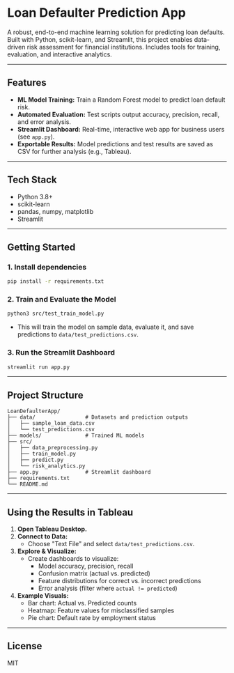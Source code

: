 # Loan Defaulter Prediction App

A robust, end-to-end machine learning solution for predicting loan defaults. Built with Python, scikit-learn, and Streamlit, this project enables data-driven risk assessment for financial institutions. Includes tools for training, evaluation, and interactive analytics.

---

## Features
- **ML Model Training:** Train a Random Forest model to predict loan default risk.
- **Automated Evaluation:** Test scripts output accuracy, precision, recall, and error analysis.
- **Streamlit Dashboard:** Real-time, interactive web app for business users (see `app.py`).
- **Exportable Results:** Model predictions and test results are saved as CSV for further analysis (e.g., Tableau).

---

## Tech Stack
- Python 3.8+
- scikit-learn
- pandas, numpy, matplotlib
- Streamlit

---

## Getting Started

### 1. Install dependencies
```bash
pip install -r requirements.txt
```

### 2. Train and Evaluate the Model
```bash
python3 src/test_train_model.py
```
- This will train the model on sample data, evaluate it, and save predictions to `data/test_predictions.csv`.

### 3. Run the Streamlit Dashboard
```bash
streamlit run app.py
```

---

## Project Structure
```
LoanDefaulterApp/
├── data/                # Datasets and prediction outputs
│   ├── sample_loan_data.csv
│   └── test_predictions.csv
├── models/              # Trained ML models
├── src/
│   ├── data_preprocessing.py
│   ├── train_model.py
│   ├── predict.py
│   └── risk_analytics.py
├── app.py               # Streamlit dashboard
├── requirements.txt
└── README.md
```

---

## Using the Results in Tableau

1. **Open Tableau Desktop.**
2. **Connect to Data:**
   - Choose "Text File" and select `data/test_predictions.csv`.
3. **Explore & Visualize:**
   - Create dashboards to visualize:
     - Model accuracy, precision, recall
     - Confusion matrix (actual vs. predicted)
     - Feature distributions for correct vs. incorrect predictions
     - Error analysis (filter where `actual != predicted`)
4. **Example Visuals:**
   - Bar chart: Actual vs. Predicted counts
   - Heatmap: Feature values for misclassified samples
   - Pie chart: Default rate by employment status

---

## License
MIT 